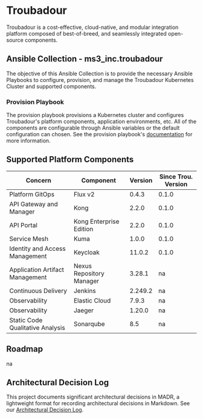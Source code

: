 # Troubadour

Troubadour is a cost-effective, cloud-native, and modular integration platform composed of best-of-breed, and seamlessly integrated open-source components.

## Ansible Collection - ms3_inc.troubadour

The objective of this Ansible Collection is to provide the necessary Ansible Playbooks to configure, provision, and manage the Troubadour Kubernetes Cluster and supported components.

### Provision Playbook

The provision playbook provisions a Kubernetes cluster and configures Troubadour's platform components, application environments, etc. All of the components are configurable through Ansible variables or the default configuration can chosen. See the provision playbook's [documentation](playbooks/provision_playbook/README.md) for more information.

## Supported Platform Components

| Concern | Component | Version | Since Trou. Version |
| ------- | --------- | ------- | ------------------ |
| Platform GitOps | Flux v2 | 0.4.3 | 0.1.0 |
| API Gateway and Manager | Kong | 2.2.0 | 0.1.0 |
| API Portal | Kong Enterprise Edition | 2.2.0 | 0.1.0 |
| Service Mesh | Kuma | 1.0.0 | 0.1.0 |
| Identity and Access Management | Keycloak | 11.0.2 | 0.1.0 |
| Application Artifact Management | Nexus Repository Manager | 3.28.1 | na |
| Continuous Delivery | Jenkins | 2.249.2 | na |
| Observability | Elastic Cloud | 7.9.3 | na |
| Observability | Jaeger | 1.20.0 | na |
| Static Code Qualitative Analysis | Sonarqube | 8.5 | na |

## Roadmap

na

## Architectural Decision Log

This project documents significant architectural decisions in MADR, a lightweight format for recording architectural decisions in Markdown. See our [Architectural Decision Log](docs/adr/index.md).
